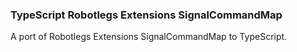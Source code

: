 ### TypeScript Robotlegs Extensions SignalCommandMap

A port of Robotlegs Extensions SignalCommandMap to TypeScript.
